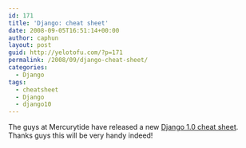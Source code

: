 ```yaml
---
id: 171
title: 'Django: cheat sheet'
date: 2008-09-05T16:51:14+00:00
author: caphun
layout: post
guid: http://yelotofu.com/?p=171
permalink: /2008/09/django-cheat-sheet/
categories:
  - Django
tags:
  - cheatsheet
  - Django
  - django10
---
```

The guys at Mercurytide have released a new [Django 1.0 cheat sheet](http://www.mercurytide.co.uk/whitepapers/django-cheat-sheet/). Thanks guys this will be very handy indeed!